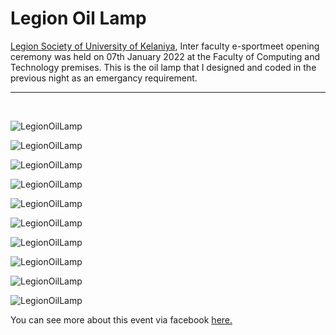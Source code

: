 # Legion Oil Lamp
<a href="https://www.facebook.com/legionuok" >Legion Society of University of Kelaniya</a>, Inter faculty e-sportmeet opening ceremony was held on 07th January 2022 at the Faculty of Computing and Technology premises. This is the oil lamp that I designed and coded in the previous night as an emergancy requirement.
<hr/>
<br/>

![LegionOilLamp](https://github.com/DilukChamika/LegionOilLamp/assets/103917677/0cd61cc9-cca9-4b0b-becd-bccca8cb94b9)

![LegionOilLamp](https://scontent.fcmb5-1.fna.fbcdn.net/v/t39.30808-6/324858758_666618475250072_7750464515514852045_n.jpg?_nc_cat=110&ccb=1-7&_nc_sid=0debeb&_nc_eui2=AeHZBpZxTMMEy8riauCwOv_ZZSMMHMT96MVlIwwcxP3oxQ5rbxe_8QM6kcQkHRIcXGq-8i4VlX7eK2PsDPxXxHVw&_nc_ohc=qFIwem95rN8AX-F6nWJ&_nc_ht=scontent.fcmb5-1.fna&oh=00_AfA402TnhgUHkpITIsJhur4e-7BcztF_0HNkQhHmahr7RA&oe=64C9334F)

![LegionOilLamp](https://scontent.fcmb5-1.fna.fbcdn.net/v/t39.30808-6/324729149_877454236734017_6684278504045011475_n.jpg?_nc_cat=100&ccb=1-7&_nc_sid=0debeb&_nc_eui2=AeHsHQX_14Bpq0NIE4OGr6AupBFEvxjFo3mkEUS_GMWjeR-WW4YWeHCVDUakwRoKWvRLxgaFHxQB2MvNimn9OPDG&_nc_ohc=_b9j3zy2xH8AX8PLoo3&_nc_ht=scontent.fcmb5-1.fna&oh=00_AfCKSPvLaTpowjJT24wg6RvCrhmhZsckqdeP-GTOlyoR6w&oe=64C87E3A1)

![LegionOilLamp](https://scontent.fcmb5-1.fna.fbcdn.net/v/t39.30808-6/325204587_920696935589369_2029840107210775026_n.jpg?_nc_cat=107&ccb=1-7&_nc_sid=0debeb&_nc_eui2=AeFDqi9alCkom-ICQ3olxF3ocNbS6FqN_2Bw1tLoWo3_YO42hGLYRghMGydH5Rb8ISj6hi3bHmsM88vkYEmRj4-p&_nc_ohc=4l0uq0na_DsAX9t0XT1&_nc_ht=scontent.fcmb5-1.fna&oh=00_AfBrnoBlSfa0UZw1u9h5iSEQq89bWLla8EypUf5Fcq2Txw&oe=64C8C0EF)

![LegionOilLamp](https://scontent.fcmb5-1.fna.fbcdn.net/v/t39.30808-6/324188184_1910676772610566_529317948219623819_n.jpg?_nc_cat=105&ccb=1-7&_nc_sid=0debeb&_nc_eui2=AeFZpRrIDFORnJUKPs3padWZp_6jJ56cN0an_qMnnpw3Rqx4AihEi62qsiw4P91Jltdm5vPsXQakNh6xSKdGSxH4&_nc_ohc=FV60HWsrWw0AX-FJhkM&_nc_ht=scontent.fcmb5-1.fna&oh=00_AfC_gzTenCqIs2OSU0XcaOlL63iV9eZTgu0NWB5eRncPAQ&oe=64C93D42)

![LegionOilLamp](https://scontent.fcmb5-1.fna.fbcdn.net/v/t39.30808-6/324932108_1128961504468572_7961746482902467896_n.jpg?_nc_cat=111&ccb=1-7&_nc_sid=0debeb&_nc_eui2=AeHkuzypAG15sReVBmk6ud5FqPsUKqfpY8Go-xQqp-ljwYuSWJi8Wo210zvJh8rUmQbiDV6TjIorAAyXIaR9Ey7e&_nc_ohc=2fWTwgJ7QoYAX_aARbT&_nc_ht=scontent.fcmb5-1.fna&oh=00_AfDce_Z9yv0fvC5u8h9i1rWbesjq1Z0uSiOAxg9f9MGPww&oe=64C8039C)

![LegionOilLamp](https://scontent.fcmb5-1.fna.fbcdn.net/v/t39.30808-6/325347281_497419532572180_6197520712354425413_n.jpg?_nc_cat=100&ccb=1-7&_nc_sid=0debeb&_nc_eui2=AeHfJauGWyakptH8FJGlCxHzNuxaI4gF4rg27FojiAXiuGAlW67Mu9TMHnd_o1ILIEyJZrLW6KzJBluNwdqqLvVb&_nc_ohc=dlx2_fjhIlsAX8C1Nc9&_nc_ht=scontent.fcmb5-1.fna&oh=00_AfCl09-CLJX1LTEf0hqDQCjt-U3BvmO79mxh94uD01zGIQ&oe=64C90E63)

![LegionOilLamp](https://scontent.fcmb5-1.fna.fbcdn.net/v/t39.30808-6/324584293_669590581621216_8970950847421500006_n.jpg?_nc_cat=100&ccb=1-7&_nc_sid=0debeb&_nc_eui2=AeHUYYM2-xVcM2Bo5yBSE6oWpi3X-f5k6ZemLdf5_mTpl-NUI0DKx9_D398rsTaZnevN9xWU6DJ651_YbhC3fKJk&_nc_ohc=TZmV2pzfPIUAX9q-Zeb&_nc_ht=scontent.fcmb5-1.fna&oh=00_AfArfgTlDfyq38q7TFq_wnORA7EX7GIwN2Amcp7Xp8D87w&oe=64C7F48D)

![LegionOilLamp](https://scontent.fcmb5-1.fna.fbcdn.net/v/t39.30808-6/324848771_1425329534668525_7952110116898182505_n.jpg?_nc_cat=100&ccb=1-7&_nc_sid=0debeb&_nc_eui2=AeEOXJViNGUcygBzMxIiU0thZhoczD_OiFhmGhzMP86IWIf9qvSorrdLwFAo88iN3T-w0icYWAXeHBczrWKL7j4s&_nc_ohc=7tSoYBCU1wIAX-MqxEn&_nc_ht=scontent.fcmb5-1.fna&oh=00_AfAbWSnvz1auxwqGxagnzcH1oudgXHEdPULxkuExYbWUsw&oe=64C86FB8)

![LegionOilLamp](https://scontent.fcmb5-1.fna.fbcdn.net/v/t39.30808-6/324246808_884264396223338_4427154236470734332_n.jpg?_nc_cat=101&ccb=1-7&_nc_sid=0debeb&_nc_eui2=AeHfpDrM5i5yU8x58E7owYxOH0CAK-WET7MfQIAr5YRPs5Snu5IiNeuiOCQGgEHNXqEj48W5B0DO4gtQWYjdAKJk&_nc_ohc=YxXm5jcC5WgAX-9QASb&_nc_ht=scontent.fcmb5-1.fna&oh=00_AfBPC6NkT64smgpjSundM_iMxRNSE4laYU2e2j0KnrLUrw&oe=64C8C8E2)

You can see more about this event via facebook <a href="https://www.facebook.com/plugins/post.php?href=https%3A%2F%2Fwww.facebook.com%2Flegionuok%2Fposts%2Fpfbid02xAB4zfX2PJZLR8GMWr6G5H2pZPaVTtc2BZsi62eQXUVRcotM4ikquWzeC4um57LRl&show_text=true&width=500" width="500" height="651" style="border:none;overflow:hidden" scrolling="no" frameborder="0" allowfullscreen="true" allow="autoplay; clipboard-write; encrypted-media; picture-in-picture; web-share"> here. </a>
